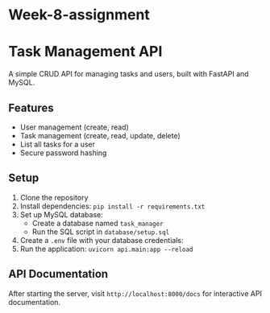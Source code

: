 # Week-8-assignment
# Task Management API

A simple CRUD API for managing tasks and users, built with FastAPI and MySQL.

## Features

- User management (create, read)
- Task management (create, read, update, delete)
- List all tasks for a user
- Secure password hashing

## Setup

1. Clone the repository
2. Install dependencies: `pip install -r requirements.txt`
3. Set up MySQL database:
   - Create a database named `task_manager`
   - Run the SQL script in `database/setup.sql`
4. Create a `.env` file with your database credentials:
5. Run the application: `uvicorn api.main:app --reload`

## API Documentation

After starting the server, visit `http://localhost:8000/docs` for interactive API documentation.

